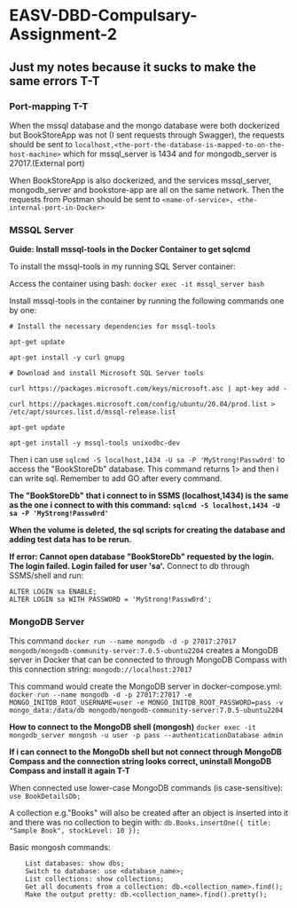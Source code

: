 # EASV-DBD-Compulsary-Assignment-2

## Just my notes because it sucks to make the same errors T-T

### Port-mapping T-T
When the mssql database and the mongo database were both dockerized but BookStoreApp was not (I sent requests through Swagger), 
the requests should be sent to ``localhost,<the-port-the-database-is-mapped-to-on-the-host-machine>`` which for mssql_server is 1434 and for mongodb_server is 27017.(External port)

When BookStoreApp is also dockerized, and the services mssql_server, mongodb_server and bookstore-app are all on the same network. 
Then the requests from Postman should be sent to ``<name-of-service>, <the-internal-port-in-Docker>``


### MSSQL Server

**Guide: Install mssql-tools in the Docker Container to get sqlcmd**

To install the mssql-tools in my running SQL Server container:

Access the container using bash:
``docker exec -it mssql_server bash``

Install mssql-tools in the container by running the following commands one by one:
```
# Install the necessary dependencies for mssql-tools

apt-get update

apt-get install -y curl gnupg

# Download and install Microsoft SQL Server tools

curl https://packages.microsoft.com/keys/microsoft.asc | apt-key add -

curl https://packages.microsoft.com/config/ubuntu/20.04/prod.list > /etc/apt/sources.list.d/mssql-release.list

apt-get update

apt-get install -y mssql-tools unixodbc-dev
```

Then i can use ``sqlcmd -S localhost,1434 -U sa -P 'MyStrong!Passw0rd'`` to access the "BookStoreDb" database.
This command returns 1> and then i can write sql. Remember to add GO after every command.  

**The "BookStoreDb" that i connect to in SSMS (localhost,1434) is the same as the one i connect to with this command: ``sqlcmd -S localhost,1434 -U sa -P 'MyStrong!Passw0rd'``**

**When the volume is deleted, the sql scripts for creating the database and adding test data has to be rerun.**


**If error: Cannot open database "BookStoreDb" requested by the login. The login failed. Login failed for user 'sa'.**
 Connect to db through SSMS/shell and run: 
 ```
 ALTER LOGIN sa ENABLE;
 ALTER LOGIN sa WITH PASSWORD = 'MyStrong!Passw0rd';
```



### MongoDB Server


This command ``docker run --name mongodb -d -p 27017:27017 mongodb/mongodb-community-server:7.0.5-ubuntu2204`` creates a MongoDB server in Docker 
that can be connected to through MongoDB Compass with this connection string: ``mongodb://localhost:27017``

This command would create the MongoDB server in docker-compose.yml: 
``docker run --name mongodb -d -p 27017:27017 -e MONGO_INITDB_ROOT_USERNAME=user -e MONGO_INITDB_ROOT_PASSWORD=pass -v mongo_data:/data/db mongodb/mongodb-community-server:7.0.5-ubuntu2204``

**How to connect to the MongoDB shell (mongosh)**
``docker exec -it mongodb_server mongosh -u user -p pass --authenticationDatabase admin``

**If i can connect to the MongoDb shell but not connect through MongoDB Compass and the connection string looks correct, uninstall MongoDB Compass and install it again T-T**

When connected use lower-case MongoDB commands (is case-sensitive): 
``use BookDetailsDb;`` 

A collection e.g."Books" will also be created after an object is inserted into it and there was no collection to begin with: 
``db.Books.insertOne({ title: "Sample Book", stockLevel: 10 });``

Basic mongosh commands:
```
	List databases: show dbs;
	Switch to database: use <database_name>;
	List collections: show collections;
	Get all documents from a collection: db.<collection_name>.find();
	Make the output pretty: db.<collection_name>.find().pretty();
```



